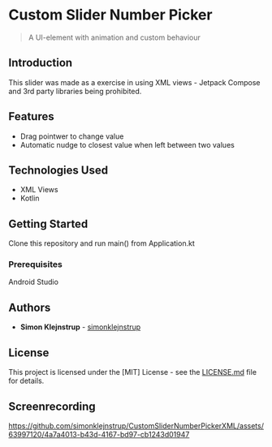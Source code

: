 # Custom Slider Number Picker

> A UI-element with animation and custom behaviour 

## Introduction

This slider was made as a exercise in using XML views - Jetpack Compose and 3rd party libraries being prohibited.

## Features

- Drag pointwer to change value
- Automatic nudge to closest value when left between two values


## Technologies Used

- XML Views
- Kotlin


## Getting Started

Clone this repository and run main() from Application.kt

### Prerequisites

Android Studio

## Authors

- **Simon Klejnstrup** - [simonklejnstrup](https://github.com/simonklejnstrup)

## License

This project is licensed under the [MIT] License - see the [LICENSE.md](LICENSE.md) file for details.

## Screenrecording

https://github.com/simonklejnstrup/CustomSliderNumberPickerXML/assets/63997120/4a7a4013-b43d-4167-bd97-cb1243d01947








